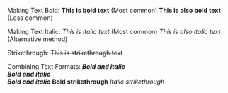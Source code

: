 Making Text Bold:
**This is bold text**  (Most common)
__This is also bold text__  (Less common)

Making Text Italic:
*This is italic text*  (Most common)
_This is also italic text_  (Alternative method)

Strikethrough:
~~This is strikethrough text~~

Combining Text Formats:
***Bold and italic***  
___Bold and italic___  
**_Bold and italic_**
~~**Bold strikethrough**~~
~~*Italic strikethrough*~~





